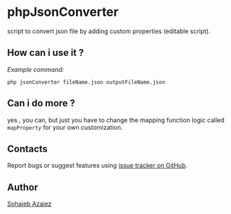 # phpJsonConverter
script to convert json file by adding custom properties (editable script).
## How can i use it ? 
_Example command:_
```
php jsonConverter fileName.json outputFileName.json
```
## Can i do more ?
yes , you can, but just you have to change the mapping function logic called `mapProperty` for your own customization.

## Contacts
Report bugs or suggest features using [issue tracker on GitHub](https://github.com/sohaieb/phpJsonConverter/issues).

## Author
[Sohaieb Azaiez](https://www.linkedin.com/in/azsoh/)
